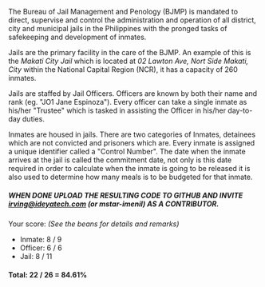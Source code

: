 The Bureau of Jail Management and Penology (BJMP) is mandated to direct, supervise and control the administration and operation of all district, city and municipal jails in the Philippines with the pronged tasks of safekeeping and development of inmates.

Jails are the primary facility in the care of the BJMP. An example of this is the *Makati City Jail* which is located at *02 Lawton Ave, Nort Side Makati, City* within the National Capital Region (NCR), it has a capacity of 260 inmates.

Jails are staffed by Jail Officers. Officers are known by both their name and rank (eg. "JO1 Jane Espinoza"). Every officer can take a single inmate as his/her "Trustee" which is tasked in assisting the Officer in his/her day-to-day duties.

Inmates are housed in jails. There are two categories of Inmates, detainees which are not convicted and prisoners which are. Every inmate is assigned a unique identifier called a "Control Number". The date when the inmate arrives at the jail is called the commitment date, not only is this date required in order to calculate when the inmate is going to be released it is also used to determine how many meals is to be budgeted for that inmate.

##### WHEN DONE UPLOAD THE RESULTING CODE TO GITHUB AND INVITE irving@ideyatech.com (or mstar-imenil) AS A CONTRIBUTOR.

Your score: *(See the beans for details and remarks)*
  * Inmate: 8 / 9
  * Officer: 6 / 6
  * Jail: 8 / 11
  
#### Total: 22 / 26 = 84.61%